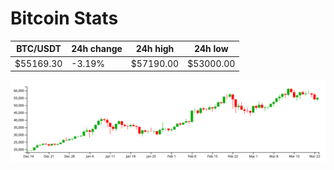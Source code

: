 # Bitcoin Stats

BTC/USDT|24h change|24h high|24h low|
|---|---|---|---|
|$55169.30|-3.19%|$57190.00|$53000.00|

<img src="./chart.svg">
